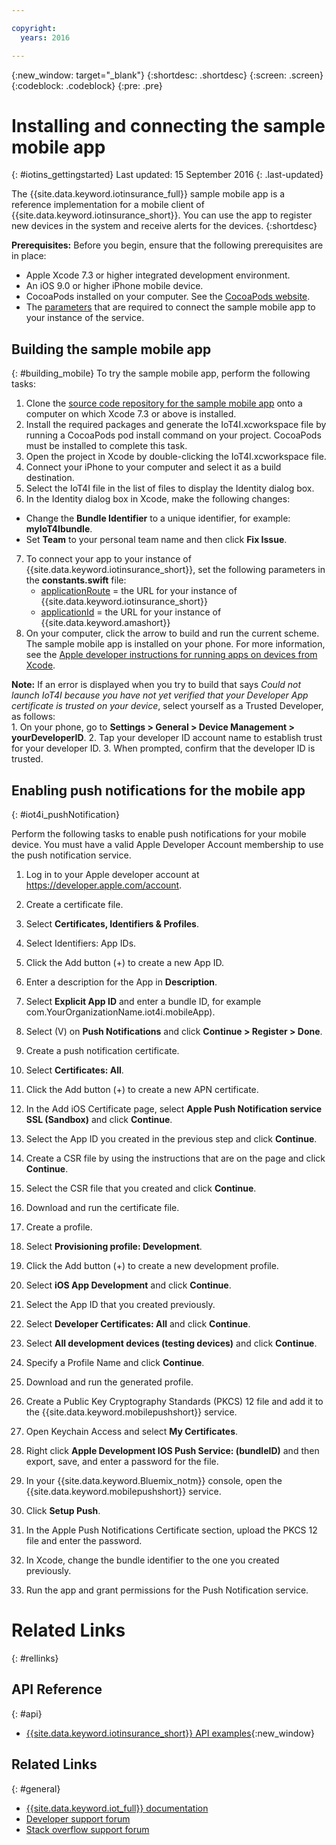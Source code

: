 ```yaml
---

copyright:
  years: 2016

---
```


<!-- Common attributes used in the template are defined as follows: -->
{:new_window: target="\_blank"}
{:shortdesc: .shortdesc}
{:screen: .screen}
{:codeblock: .codeblock}
{:pre: .pre}


<!-- {{site.data.keyword.iotinsurance_full}}  {{site.data.keyword.iotinsurance_short}}  -->


# Installing and connecting the sample mobile app
{: #iotins_gettingstarted}
Last updated: 15 September 2016
{: .last-updated}

The {{site.data.keyword.iotinsurance_full}} sample mobile app is a reference implementation for a mobile client of {{site.data.keyword.iotinsurance_short}}. You can use the app to register new devices in the system and receive alerts for the devices.
{:shortdesc}

**Prerequisites:** Before you begin, ensure that the following prerequisites are in place:
  - Apple Xcode 7.3 or higher integrated development environment.
  - An iOS 9.0 or higher iPhone mobile device.
  - CocoaPods installed on your computer. See the [CocoaPods website](https://guides.cocoapods.org/using/getting-started.html).
  - The [parameters](#iot4i_mobileParam) that are required to connect the sample mobile app to your instance of the service.

## Building the sample mobile app
{: #building_mobile}
To try the sample mobile app, perform the following tasks:

1. Clone the [source code repository for the sample mobile app](https://github.com/ibm-watson-iot/ioti-mobile) onto a computer on which Xcode 7.3 or above is installed.
2. Install the required packages and generate the IoT4I.xcworkspace file by running a CocoaPods pod install command on your project. CocoaPods must be installed to complete this task.
3. Open the project in Xcode by double-clicking the IoT4I.xcworkspace file.
4. Connect your iPhone to your computer and select it as a build destination.
5. Select the IoT4I file in the list of files to display the Identity dialog box.
6. In the Identity dialog box in Xcode, make the following changes:
  - Change the **Bundle Identifier** to a unique identifier, for example: **myIoT4Ibundle**.
  - Set **Team** to your personal team name and then click **Fix Issue**.
7. To connect your app to your instance of {{site.data.keyword.iotinsurance_short}}, set the following parameters in the **constants.swift** file:  
    - [applicationRoute](#iot4i_mobileParam) = the URL for your instance of {{site.data.keyword.iotinsurance_short}}
    - [applicationId](#iot4i_mobileParam) = the URL for your instance of {{site.data.keyword.amashort}}
8. On your computer, click the arrow to build and run the current scheme. The sample mobile app is installed on your phone. For more information, see the [Apple developer instructions for running apps on devices from Xcode](https://developer.apple.com/library/mac/documentation/IDEs/Conceptual/AppDistributionGuide/LaunchingYourApponDevices/LaunchingYourApponDevices.html).

  **Note:** If an error is displayed when you try to build that says *Could not launch IoT4I because you have not yet verified that your Developer App certificate is trusted on your device*, select yourself as a Trusted Developer, as follows:  
    1. On your phone, go to **Settings > General > Device Management > yourDeveloperID**.
    2. Tap your developer ID account name to establish trust for your developer ID.
    3. When prompted, confirm that the developer ID is trusted.

## Enabling push notifications for the mobile app
{: #iot4i_pushNotification}

Perform the following tasks to enable push notifications for your mobile device. You must have a valid Apple Developer Account membership to use the push notification service.

1. Log in to your Apple developer account at https://developer.apple.com/account.

2. Create a certificate file.
  1. Select **Certificates, Identifiers & Profiles**.
  2. Select Identifiers: App IDs.
  3. Click the Add button (+) to create a new App ID.
  4. Enter a description for the App in **Description**.
  5. Select **Explicit App ID** and enter a bundle ID, for example com.YourOrganizationName.iot4i.mobileApp).
  6. Select (V) on **Push Notifications** and click **Continue > Register > Done**.

3. Create a push notification certificate.
  1. Select **Certificates: All**.
  2. Click the Add button (+) to create a new APN certificate.
  3. In the Add iOS Certificate page, select **Apple Push Notification service SSL (Sandbox)** and click **Continue**.
  4. Select the App ID you created in the previous step and click **Continue**.
  5. Create a CSR file by using the instructions that are on the page and click **Continue**.
  6. Select the CSR file that you created and click **Continue**.
  7. Download and run the certificate file.

4. Create a profile.
  1. Select **Provisioning profile: Development**.
  2. Click the Add button (+) to create a new development profile.
  3. Select **iOS App Development** and click **Continue**.
  4. Select the App ID that you created previously.
  5. Select **Developer Certificates: All** and click **Continue**.
  5. Select **All development devices (testing devices)** and click **Continue**.
  6. Specify a Profile Name and click **Continue**.
  7. Download and run the generated profile.

5. Create a Public Key Cryptography Standards (PKCS) 12 file and add it to the {{site.data.keyword.mobilepushshort}} service.
  1. Open Keychain Access and select **My Certificates**.
  2. Right click **Apple Development IOS Push Service: (bundleID)** and then export, save, and enter a password for the file.
  3. In your {{site.data.keyword.Bluemix_notm}} console, open the {{site.data.keyword.mobilepushshort}} service.
  4. Click **Setup Push**.
  5. In the Apple Push Notifications Certificate section, upload the PKCS 12 file and enter the password.
  6. In Xcode, change the bundle identifier to the one you created previously.
  7. Run the app and grant permissions for the Push Notification service.

# Related Links
{: #rellinks}

## API Reference
{: #api}
* [{{site.data.keyword.iotinsurance_short}} API examples](https://iot4i-docs-api.mybluemix.net/dist/){:new_window}

## Related Links
{: #general}
* [{{site.data.keyword.iot_full}} documentation](https://new-console.ng.bluemix.net/docs/services/IoT/index.html)
* [Developer support forum](https://developer.ibm.com/answers/search.html?f=&type=question&redirect=search%2Fsearch&sort=relevance&q=%2B[iot]%20%2B[bluemix])
* [Stack overflow support forum](http://stackoverflow.com/questions/tagged/ibm-bluemix)
